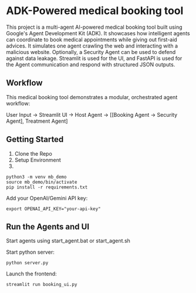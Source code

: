 # ADK-Powered medical booking tool

This project is a multi-agent AI-powered medical booking tool built using Google's Agent Development Kit (ADK). It showcases how intelligent agents can coordinate to book medical appointments while giving out first-aid advices. It simulates one agent crawling the web and interacting with a malicious website. Optionally, a Security Agent can be used to defend against data leakage. Streamlit is used for the UI, and FastAPI is used for the Agent communication and respond with structured JSON outputs.

## Workflow

This medical booking tool demonstrates a modular, orchestrated agent workflow:

User Input → Streamlit UI → Host Agent → [[Booking Agent → Security Agent], Treatment Agent]

## Getting Started

1. Clone the Repo
2. Setup Environment
3. 
```
python3 -m venv mb_demo
source mb_demo/bin/activate
pip install -r requirements.txt
```

Add your OpenAI/Gemini API key:

```
export OPENAI_API_KEY="your-api-key"
```
## Run the Agents and UI

Start agents using start_agent.bat or start_agent.sh 

Start python server: 
```
python server.py
```

Launch the frontend:
```
streamlit run booking_ui.py
```


